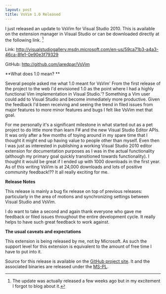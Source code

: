 ```yaml
---
layout: post
title: VsVim 1.0 Released
---
```

I just released an update to VsVim for Visual Studio 2010. This is available on the extension manager in Visual Studio or can be downloaded directly at the following link. [^1]

Link: <http://visualstudiogallery.msdn.microsoft.com/en-us/59ca71b3-a4a3-46ca-8fe1-0e90e3f79329>

GitHub: <http://github.com/jaredpar/VsVim>

**What does 1.0 mean? **

Several people asked me what 1.0 meant for VsVim' From the first release of the project to the web I'd envisioned 1.0 as the point where I had a highly functional Vim implementation in Visual Studio.'? Something a Vim user could add to Visual Studio and become immediately more productive. Given the feedback I'd been receiving and seeing the trend in filed issues from major features to more minor features and bugs I felt like VsVim met that goal.

For me personally it's a significant milestone in what started out as a pet project to do little more than learn F# and the new Visual Studio Editor APIs.  It was only after a few months of toying around in my spare time that I thought it might end up having value to people other than myself. Even then I was just as interested in publishing a working Visual Studio 2010 editor extension for documentation purposes as I was in the actual functionality (although my primary goal quickly transitioned towards functionality). I thought it would be great if I ended up with 1000 downloads in the first year.  As of this writing VsVim is at 24,000 downloads and lots of positive community feedback!?? It all really exciting for me.

**Release Notes**

This release is mainly a bug fix release on top of previous releases: particularly in the area of motions and synchronizing settings between Visual Studio and VsVim.

I do want to take a second and again thank everyone who gave me feedback or filed issues throughout the entire development cycle. It really helps to have such great feedback to work against.

**The usual caveats and expectations**

This extension is being released by me, not by Microsoft. As such the support level for this extension is equivalent to the amount of free time I have to put into it.

Source for this release is available on the [GitHub project site](http://github.com/jaredpar/VsVim). It and the associated binaries are released under the [MS-PL](http://msdn.microsoft.com/en-us/library/cc707818.aspx).

[^1]: The update was actually released a few weeks ago but in my excitement I forgot to blog about it.

